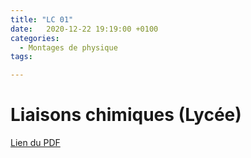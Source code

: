 ```yaml
---
title: "LC 01"
date:   2020-12-22 19:19:00 +0100
categories:
  - Montages de physique
tags:

---
```

# Liaisons chimiques (Lycée)

[Lien du PDF](/assets/pdf/LC16.pdf)

<object class="pdf fitvidsignore" data="/assets/pdf/LC16.pdf" type="application/pdf"></object>
